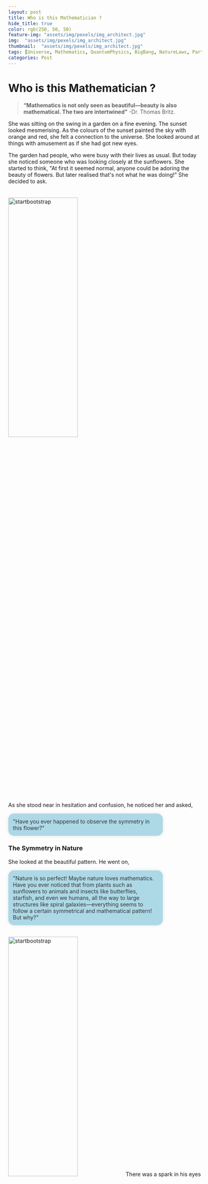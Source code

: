 ```yaml
---
layout: post
title: Who is this Mathematician ? 
hide_title: true
color: rgb(250, 50, 50)
feature-img: "assets/img/pexels/img_architect.jpg"
img:  "assets/img/pexels/img_architect.jpg"
thumbnail:  "assets/img/pexels/img_architect.jpg"
tags: [Universe, Mathematics, QuantumPhysics, BigBang, NatureLaws, ParticlePhysics, Symmetry, Patterns]
categories: Post
---
```


# Who is this Mathematician ? 

> **“Mathematics is not only seen as beautiful—beauty is also mathematical. The two are intertwined”**  -Dr. Thomas Britz.

She was sitting on the swing in a garden on a fine evening. The sunset looked mesmerising. As the colours of the sunset painted the sky with orange and red, she felt a connection to the universe. She looked around at things with amusement as if she had got new eyes.

The garden had people, who were busy with their lives as usual. But today she noticed someone who was looking closely at the sunflowers. She started to think, "At first it seemed normal, anyone could be adoring the beauty of flowers. But later realised that's not what he was doing!" She decided to ask.  

<img src="https://live.staticflickr.com/77/201811740_dc71716bc1_b.jpg" alt="startbootstrap" style="width: 60%; height: 40%; margin-top: 20px;">

As she stood near in hesitation and confusion, he noticed her and asked, 
    <div style="margin: 10px 0; border-radius: 15px; overflow: hidden; background-color: #add8e6; color: #333; box-shadow: 0 0 10px rgba(0, 0, 0, 0.1); word-wrap: break-word; max-width: 80%;">
            <div style="padding: 12px;">
                "Have you ever happened to observe the symmetry in this flower?" 
            </div>
    </div>
### The Symmetry in Nature
She looked at the beautiful pattern. He went on,
     <div style="margin: 10px 0; border-radius: 15px; overflow: hidden; background-color: #add8e6; color: #333; box-shadow: 0 0 10px rgba(0, 0, 0, 0.1); word-wrap: break-word; max-width: 80%;">
            <div style="padding: 12px;">
                "Nature is so perfect! Maybe nature loves mathematics. Have you ever noticed that from plants such as sunflowers to animals and insects like butterflies, starfish, and even we humans, all the way to large structures like spiral galaxies—everything seems to follow a certain symmetrical and mathematical pattern! But why?"
            </div>
    </div>
<img src="https://upload.wikimedia.org/wikipedia/commons/9/99/Starfish_02_%28paulshaffner%29_cropped.jpg" alt="startbootstrap" style="width: 60%; height: 40%; margin-top: 20px;">
There was a spark in his eyes that reflected an urge to find the answers. He said, 
     <div style="margin: 10px 0; border-radius: 15px; overflow: hidden; background-color: #add8e6; color: #333; box-shadow: 0 0 10px rgba(0, 0, 0, 0.1); word-wrap: break-word; max-width: 80%;">
            <div style="padding: 12px;">
               "It seems as if nature prefers symmetry, don't you think?"
            </div>
    </div>
She nodded. 
   <div style="margin: 10px 0; border-radius: 15px; overflow: hidden; background-color: #add8e6; color: #333; box-shadow: 0 0 10px rgba(0, 0, 0, 0.1); word-wrap: break-word; max-width: 80%;">
            <div style="padding: 12px;">
               "Does this order and complexity that we find everywhere in the universe indicate that it has been designed with a purpose, rather than a random and chaotic system?" 
            </div>
    </div>
he questioned. 
    <div style="margin: 10px 0; border-radius: 15px; overflow: hidden; background-color: #ffe4b5; color: #333; box-shadow: 0 0 10px rgba(0, 0, 0, 0.1); word-wrap: break-word; max-width: 80%;">
        <div style="padding: 12px;">
            "Okay, okay, but why should we care?" She asked.
        </div>
    </div>
He smiled and said, 
    <div style="margin: 10px 0; border-radius: 15px; overflow: hidden; background-color: #add8e6; color: #333; box-shadow: 0 0 10px rgba(0, 0, 0, 0.1); word-wrap: break-word; max-width: 80%;">
        <div style="padding: 12px;">
            "Do you know about the fundamental forces of the universe?" 
        </div>
    </div>
    <div style="margin: 10px 0; border-radius: 15px; overflow: hidden; background-color: #ffe4b5; color: #333; box-shadow: 0 0 10px rgba(0, 0, 0, 0.1); word-wrap: break-word; max-width: 80%;">
        <div style="padding: 12px;">
            "Yes, I do know" She started to get excited.
        </div>
    </div>
He continues, 
    <div style="margin: 10px 0; border-radius: 15px; overflow: hidden; background-color: #add8e6; color: #333; box-shadow: 0 0 10px rgba(0, 0, 0, 0.1); word-wrap: break-word; max-width: 80%;">
        <div style="padding: 12px;">
            “So, there are 4 fundamental forces known to us in our universe. First is the gravitational force that acts between any 2 objects due to their mass. It is the force that is responsible for the motion of the earth around the sun, the motion of stars around the centre of the galaxy, and thanks to this force we're not all floating around like balloons at a birthday party!”
        </div>
    </div>
    <div style="margin: 10px 0; border-radius: 15px; overflow: hidden; background-color: #add8e6; color: #333; box-shadow: 0 0 10px rgba(0, 0, 0, 0.1); word-wrap: break-word; max-width: 80%;">
        <div style="padding: 12px;">
        “Second is the electromagnetic force that governs the motion of electrons around the nucleus in an atom. It is the same force that makes possible the electricity in your house and even the sunlight you receive is nothing but electromagnetic energy.”
        </div>
    </div>
He sighed and continued.... 
    <div style="margin: 10px 0; border-radius: 15px; overflow: hidden; background-color: #add8e6; color: #333; box-shadow: 0 0 10px rgba(0, 0, 0, 0.1); word-wrap: break-word; max-width: 80%;">
        <div style="padding: 12px;">
        “The other 2 forces belong to the nucleus. They are known as weak nuclear and strong nuclear forces. They hold the nucleus together. Well, the Weak Nuclear Force is like the friendly mediator, making sure Uncle Proton and Aunt Neutron don't argue over who gets the last sandwich! And the Strong nuclear force is the ultimate bonding agent, it glues them all together. When the humans  got an understanding of fundamental forces, it led to the destruction in Hiroshima and Nagasaki during the 2nd world War!”
        </div>
    </div>
    <div style="margin: 10px 0; border-radius: 15px; overflow: hidden; background-color: #ffe4b5; color: #333; box-shadow: 0 0 10px rgba(0, 0, 0, 0.1); word-wrap: break-word; max-width: 80%;">
        <div style="padding: 12px;">
        “But how is that related to symmetry?” 
        </div>
    </div>
She questioned impatiently. but he answered with ease, 
    <div style="margin: 10px 0; border-radius: 15px; overflow: hidden; background-color: #add8e6; color: #333; box-shadow: 0 0 10px rgba(0, 0, 0, 0.1); word-wrap: break-word; max-width: 80%;">
        <div style="padding: 12px;">
        “Our universe is believed to have started with a single event..."
        </div>
    </div>
    <div style="margin: 10px 0; border-radius: 15px; overflow: hidden; background-color: #ffe4b5; color: #333; box-shadow: 0 0 10px rgba(0, 0, 0, 0.1); word-wrap: break-word; max-width: 80%;">
        <div style="padding: 12px;">
        "Big bang !!!"  
        </div>
    </div>
She popped up. 
    <div style="margin: 10px 0; border-radius: 15px; overflow: hidden; background-color: #add8e6; color: #333; box-shadow: 0 0 10px rgba(0, 0, 0, 0.1); word-wrap: break-word; max-width: 80%;">
        <div style="padding: 12px;">
        "Yeah, so everything came into existence with a single infinitely small point, right? There were no particles at the beginning and no nucleus, no matter either…probably it was pure energy spread around!”
        </div>
    </div>
    <div style="margin: 10px 0; border-radius: 15px; overflow: hidden; background-color: #ffe4b5; color: #333; box-shadow: 0 0 10px rgba(0, 0, 0, 0.1); word-wrap: break-word; max-width: 80%;">
        <div style="padding: 12px;">
            “I see...then what about these forces we have classified? How would weak force know if it is different from gravitational force? Or how would electromagnetic force distinguish itself from strong force? There ain’t an electron, nor a proton.” 
        </div>
    </div>
She was confused.
    <div style="margin: 10px 0; border-radius: 15px; overflow: hidden; background-color: #add8e6; color: #333; box-shadow: 0 0 10px rgba(0, 0, 0, 0.1); word-wrap: break-word; max-width: 80%;">
        <div style="padding: 12px;">
        “Exactly! At the beginning of time, all these forces would be the same, all unified into one single force ” 
        </div>
    </div>
He exclaimed. 
### Breaking Symmetry and the Birth of Matter
    <div style="margin: 10px 0; border-radius: 15px; overflow: hidden; background-color: #add8e6; color: #333; box-shadow: 0 0 10px rgba(0, 0, 0, 0.1); word-wrap: break-word; max-width: 80%;">
        <div style="padding: 12px;">
        “But with time as the energy started to take shape into particles…” 
        </div>
    </div>
He paused to see what she was trying to say. Suddenly it clicked to her, and she said, 
    <div style="margin: 10px 0; border-radius: 15px; overflow: hidden; background-color: #ffe4b5; color: #333; box-shadow: 0 0 10px rgba(0, 0, 0, 0.1); word-wrap: break-word; max-width: 80%;">
        <div style="padding: 12px;">
        “The symmetry among these forces began to break!!”  
        </div>
    </div>
He smiled, 
    <div style="margin: 10px 0; border-radius: 15px; overflow: hidden; background-color: #add8e6; color: #333; box-shadow: 0 0 10px rgba(0, 0, 0, 0.1); word-wrap: break-word; max-width: 80%;">
        <div style="padding: 12px;">
        “Yes, and finally we had different particles, and forces among them began to bind them together and gave us atoms and atoms gave us matter which took up the form of gases stars planets, and galaxies…and finally life! If that symmetry never broke, we might not be here today appreciating the symmetry of a sunflower. I wonder, who is this wonderful Mathematician...” 
        </div>
    </div>
    She began to laugh, 
    <div style="margin: 10px 0; border-radius: 15px; overflow: hidden; background-color: #ffe4b5; color: #333; box-shadow: 0 0 10px rgba(0, 0, 0, 0.1); word-wrap: break-word; max-width: 80%;">
        <div style="padding: 12px;">
        “That's true! That was indeed an amazing conversation.”
        </div>
    </div>
She paused for a while and said, 
    <div style="margin: 10px 0; border-radius: 15px; overflow: hidden; background-color: #ffe4b5; color: #333; box-shadow: 0 0 10px rgba(0, 0, 0, 0.1); word-wrap: break-word; max-width: 80%;">
        <div style="padding: 12px;">
        ”Still, we see a lot of asymmetries in this world, what about it?”
        </div>
    </div>
He looked at this watch, 
    <div style="margin: 10px 0; border-radius: 15px; overflow: hidden; background-color: #add8e6; color: #333; box-shadow: 0 0 10px rgba(0, 0, 0, 0.1); word-wrap: break-word; max-width: 80%;">
        <div style="padding: 12px;">
        “That's right, but let's keep this for some other day”. 
        </div>
    </div>
She nodded, 
    <div style="margin: 10px 0; border-radius: 15px; overflow: hidden; background-color: #ffe4b5; color: #333; box-shadow: 0 0 10px rgba(0, 0, 0, 0.1); word-wrap: break-word; max-width: 80%;">
        <div style="padding: 12px;">
        ”But where to find you?”
        </div>
    </div>
    <div style="margin: 10px 0; border-radius: 15px; overflow: hidden; background-color: #add8e6; color: #333; box-shadow: 0 0 10px rgba(0, 0, 0, 0.1); word-wrap: break-word; max-width: 80%;">
        <div style="padding: 12px;">
        “I enjoy spending leisure time at the city library”  
        </div>
    </div>
He said. 
    <div style="margin: 10px 0; border-radius: 15px; overflow: hidden; background-color: #ffe4b5; color: #333; box-shadow: 0 0 10px rgba(0, 0, 0, 0.1); word-wrap: break-word; max-width: 80%;">
        <div style="padding: 12px;">
        “All right, hope to have another interesting talk soon!” 
        </div>
    </div>
She said with a smile. 
    <div style="margin: 10px 0; border-radius: 15px; overflow: hidden; background-color: #add8e6; color: #333; box-shadow: 0 0 10px rgba(0, 0, 0, 0.1); word-wrap: break-word; max-width: 80%;">
        <div style="padding: 12px;">
        “Of course…” 
        </div>
    </div>
### Meet the Quantum Maestro
He thought to wave goodbye, but she suddenly asked
    <div style="margin: 10px 0; border-radius: 15px; overflow: hidden; background-color: #ffe4b5; color: #333; box-shadow: 0 0 10px rgba(0, 0, 0, 0.1); word-wrap: break-word; max-width: 80%;">
        <div style="padding: 12px;">
        “What should I call you, btw?” 
        </div>
    </div>
He replied with a playful smile.
    <div style="margin: 10px 0; border-radius: 15px; overflow: hidden; background-color: #add8e6; color: #333; box-shadow: 0 0 10px rgba(0, 0, 0, 0.1); word-wrap: break-word; max-width: 80%;">
        <div style="padding: 12px;">
        “Well, does it MATTER !?, whatever!”. 
        </div>
    </div>
But She already had a name for him in mind, 
    <div style="margin: 10px 0; border-radius: 15px; overflow: hidden; background-color: #ffe4b5; color: #333; box-shadow: 0 0 10px rgba(0, 0, 0, 0.1); word-wrap: break-word; max-width: 80%;">
        <div style="padding: 12px;">
        “Can I call you a QuantumBoy, if you don’t mind?!”
        </div>
    </div>

He laughed and nodded. They waved goodbyes...

#### Image Credits

* Banner-milkyway.jpg from https://www.deviantart.com/madrusss/art/Architect-of-the-Universe-A-Celestial-Study-993435498 
* Sunflower.jpg from https://www.flickr.com/photos/audreyjm529/201811740/
* Starfish.jpg from https://en.wikipedia.org/wiki/Patterns_in_nature#/media/File:Starfish_02_(paulshaffner)_cropped.jpg  
